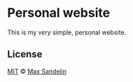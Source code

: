 # Personal website

This is my *very* simple, personal website.

## License
[MIT](LICENSE) © [Max Sandelin](https://maxsandelin.com)